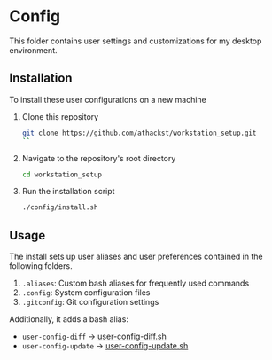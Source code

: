 # Config

This folder contains user settings and customizations for my desktop environment.

## Installation

To install these user configurations on a new machine

1. Clone this repository

   ```sh
   git clone https://github.com/athackst/workstation_setup.git
   ``

2. Navigate to the repository's root directory

   ```sh
   cd workstation_setup
   ```

3. Run the installation script

    ```sh
    ./config/install.sh
    ```

## Usage

The install sets up user aliases and user preferences contained in the following folders.

1. `.aliases`: Custom bash aliases for frequently used commands
2. `.config`: System configuration files
3. `.gitconfig`: Git configuration settings


Additionally, it adds a bash alias:

- `user-config-diff` -> [user-config-diff.sh](user-config-diff.md)
- `user-config-update` -> [user-config-update.sh](user-config-update.md)

